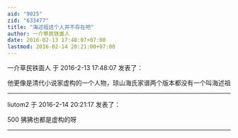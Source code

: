 ```yaml
---
aid: "9025"
zid: "633477"
title: "海述祖这个人并不存在吧"
author: 一介草民铁面人
date: 2016-02-13 17:48:07+07:00
lastmod: 2016-02-14 20:21:00+07:00
---
```


一介草民铁面人 于 2016-2-13 17:48:07 发表了：

他更像是清代小说家虚构的一个人物，琼山海氏家谱两个版本都没有一个叫海述祖

---

liutom2 于 2016-2-14 20:21:17 发表了：

500 狒狒也都是虚构的呀

---
